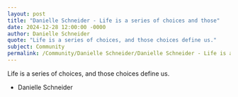 ```yaml
---
layout: post
title: "Danielle Schneider - Life is a series of choices and those"
date: 2024-12-28 12:00:00 -0000
author: Danielle Schneider
quote: "Life is a series of choices, and those choices define us."
subject: Community
permalink: /Community/Danielle Schneider/Danielle Schneider - Life is a series of choices and those
---
```


Life is a series of choices, and those choices define us.

- Danielle Schneider
